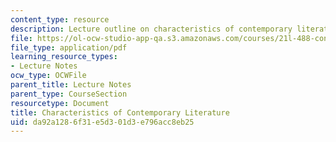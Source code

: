 ```yaml
---
content_type: resource
description: Lecture outline on characteristics of contemporary literature.
file: https://ol-ocw-studio-app-qa.s3.amazonaws.com/courses/21l-488-contemporary-literature-british-novels-now-spring-2007/da92a1286f31e5d301d3e796acc8eb25_contemp_lit.pdf
file_type: application/pdf
learning_resource_types:
- Lecture Notes
ocw_type: OCWFile
parent_title: Lecture Notes
parent_type: CourseSection
resourcetype: Document
title: Characteristics of Contemporary Literature
uid: da92a128-6f31-e5d3-01d3-e796acc8eb25
---
```

